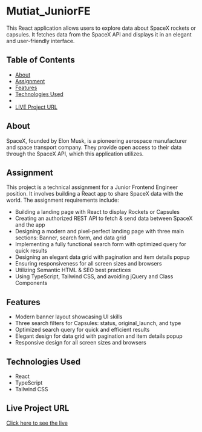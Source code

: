 # Mutiat_JuniorFE


This React application allows users to explore data about SpaceX rockets or capsules. It fetches data from the SpaceX API and displays it in an elegant and user-friendly interface.

## Table of Contents

- [About](#about)
- [Assignment](#assignment)
- [Features](#features)
- [Technologies Used](#technologies-used)
-
- [LiVE Project URL](#PROJECTURL)

## About

SpaceX, founded by Elon Musk, is a pioneering aerospace manufacturer and space transport company. They provide open access to their data through the SpaceX API, which this application utilizes.

## Assignment

This project is a technical assignment for a Junior Frontend Engineer position. It involves building a React app to share SpaceX data with the world. The assignment requirements include:

- Building a landing page with React to display Rockets or Capsules
- Creating an authorized REST API to fetch & send data between SpaceX and the app
- Designing a modern and pixel-perfect landing page with three main sections: Banner, search form, and data grid
- Implementing a fully functional search form with optimized query for quick results
- Designing an elegant data grid with pagination and item details popup
- Ensuring responsiveness for all screen sizes and browsers
- Utilizing Semantic HTML & SEO best practices
- Using TypeScript, Tailwind CSS, and avoiding jQuery and Class Components

## Features

- Modern banner layout showcasing UI skills
- Three search filters for Capsules: status, original_launch, and type
- Optimized search query for quick and efficient results
- Elegant design for data grid with pagination and item details popup
- Responsive design for all screen sizes and browsers

## Technologies Used

- React
- TypeScript
- Tailwind CSS


## Live Project URL

[Click here to see the live](https://mutiat-junior-fe.vercel.app/)

